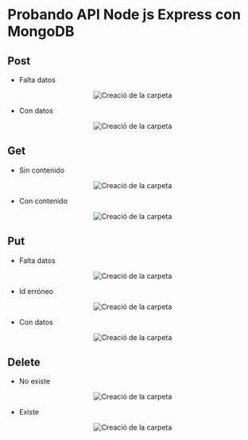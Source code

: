# Probando API Node js Express con MongoDB

## Post

* Falta datos

<div style="text-align:center;">
<img :src="$withBase('/img/api-nodejs/20.png')" alt="Creació de la carpeta">
</div>

* Con datos

<div style="text-align:center;">
<img :src="$withBase('/img/api-nodejs/21.png')" alt="Creació de la carpeta">
</div>

## Get

* Sin contenido

<div style="text-align:center;">
<img :src="$withBase('/img/api-nodejs/19.png')" alt="Creació de la carpeta">
</div>

* Con contenido

<div style="text-align:center;">
<img :src="$withBase('/img/api-nodejs/22.png')" alt="Creació de la carpeta">
</div>

## Put

* Falta datos

<div style="text-align:center;">
<img :src="$withBase('/img/api-nodejs/24.png')" alt="Creació de la carpeta">
</div>

* Id erróneo

<div style="text-align:center;">
<img :src="$withBase('/img/api-nodejs/25.png')" alt="Creació de la carpeta">
</div>

* Con datos

<div style="text-align:center;">
<img :src="$withBase('/img/api-nodejs/23.png')" alt="Creació de la carpeta">
</div>

## Delete

* No existe

<div style="text-align:center;">
<img :src="$withBase('/img/api-nodejs/26.png')" alt="Creació de la carpeta">
</div>

* Existe

<div style="text-align:center;">
<img :src="$withBase('/img/api-nodejs/27.png')" alt="Creació de la carpeta">
</div>